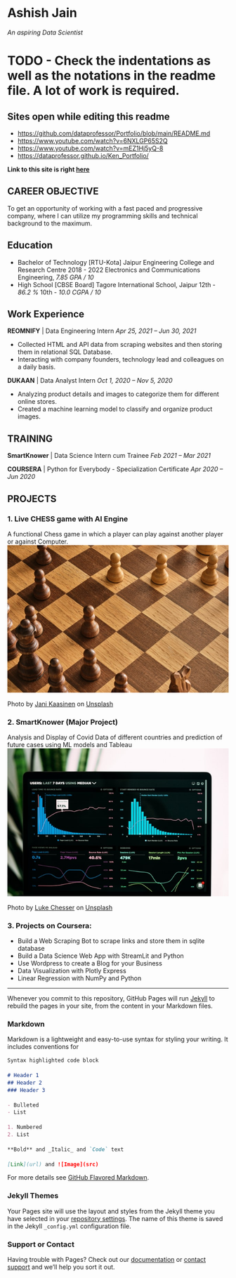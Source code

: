 # Ashish Jain
*An aspiring Data Scientist*
# TODO - Check the indentations as well as the notations in the readme file. A lot of work is required.
## Sites open while editing this readme
- https://github.com/dataprofessor/Portfolio/blob/main/README.md
- https://www.youtube.com/watch?v=6NXLGP65S2Q
- https://www.youtube.com/watch?v=mEZ1Hj5yQ-8
- https://dataprofessor.github.io/Ken_Portfolio/

**Link to this site is right [here](https://aashishjain09.github.io/portfolio/)**

## CAREER OBJECTIVE
To get an opportunity of working with a fast paced and progressive company, where I can utilize my programming skills and technical background to the maximum.

## Education
- Bachelor of Technology [RTU-Kota] Jaipur Engineering College and Research Centre 2018 - 2022
  Electronics and Communications Engineering, *7.85 GPA / 10*
- High School [CBSE Board] Tagore International School, Jaipur
  12th - *86.2 %*
  10th - *10.0 CGPA / 10*

## Work Experience
**REOMNIFY** | Data Engineering Intern
*Apr 25, 2021 – Jun 30, 2021*
* Collected HTML and API data from scraping websites and then storing them in relational SQL Database.
* Interacting with company founders, technology lead and colleagues on a daily basis.

**DUKAAN** | Data Analyst Intern
*Oct 1, 2020 – Nov 5, 2020*
* Analyzing product details and images to categorize them for different online stores.
* Created a machine learning model to classify and organize product images.

## TRAINING
**SmartKnower** | Data Science Intern cum Trainee
*Feb 2021 – Mar 2021*

**COURSERA** | Python for Everybody - Specialization Certificate
*Apr 2020 – Jun 2020*

## PROJECTS
### 1. Live CHESS game with AI Engine
A functional Chess game in which a player can play against another player or against Computer.
![Live_chess_game](chess-image.jpg)

Photo by <a href="https://unsplash.com/@neon845b?utm_source=unsplash&utm_medium=referral&utm_content=creditCopyText">Jani Kaasinen</a> on <a href="https://unsplash.com/s/photos/chess?utm_source=unsplash&utm_medium=referral&utm_content=creditCopyText">Unsplash</a>

### 2. SmartKnower (Major Project)
Analysis and Display of Covid Data of different countries and prediction of future cases using ML models and Tableau
![Covid-19_Data_analysis](EDA-Covid.jpg)

Photo by <a href="https://unsplash.com/@lukechesser?utm_source=unsplash&utm_medium=referral&utm_content=creditCopyText">Luke Chesser</a> on <a href="https://unsplash.com/s/photos/exploratory-data-analysis?utm_source=unsplash&utm_medium=referral&utm_content=creditCopyText">Unsplash</a>
  
### 3. Projects on Coursera:
   - Build a Web Scraping Bot to scrape links and store them in sqlite database
   - Build a Data Science Web App with StreamLit and Python
   - Use Wordpress to create a Blog for your Business
   - Data Visualization with Plotly Express
   - Linear Regression with NumPy and Python


---------------------------------------------------------------------------------------------
Whenever you commit to this repository, GitHub Pages will run [Jekyll](https://jekyllrb.com/) to rebuild the pages in your site, from the content in your Markdown files.

### Markdown

Markdown is a lightweight and easy-to-use syntax for styling your writing. It includes conventions for

```markdown
Syntax highlighted code block

# Header 1
## Header 2
### Header 3

- Bulleted
- List

1. Numbered
2. List

**Bold** and _Italic_ and `Code` text

[Link](url) and ![Image](src)
```

For more details see [GitHub Flavored Markdown](https://guides.github.com/features/mastering-markdown/).

### Jekyll Themes

Your Pages site will use the layout and styles from the Jekyll theme you have selected in your [repository settings](https://github.com/aashishjain09/portfolio/settings/pages). The name of this theme is saved in the Jekyll `_config.yml` configuration file.

### Support or Contact

Having trouble with Pages? Check out our [documentation](https://docs.github.com/categories/github-pages-basics/) or [contact support](https://support.github.com/contact) and we’ll help you sort it out.
